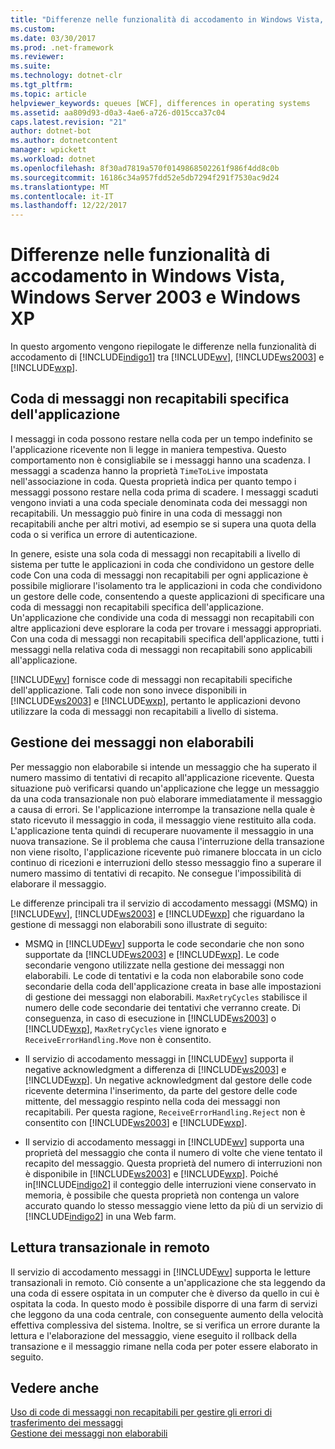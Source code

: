 ```yaml
---
title: "Differenze nelle funzionalità di accodamento in Windows Vista, Windows Server 2003 e Windows XP"
ms.custom: 
ms.date: 03/30/2017
ms.prod: .net-framework
ms.reviewer: 
ms.suite: 
ms.technology: dotnet-clr
ms.tgt_pltfrm: 
ms.topic: article
helpviewer_keywords: queues [WCF], differences in operating systems
ms.assetid: aa809d93-d0a3-4ae6-a726-d015cca37c04
caps.latest.revision: "21"
author: dotnet-bot
ms.author: dotnetcontent
manager: wpickett
ms.workload: dotnet
ms.openlocfilehash: 8f30ad7819a570f0149868502261f986f4dd8c0b
ms.sourcegitcommit: 16186c34a957fdd52e5db7294f291f7530ac9d24
ms.translationtype: MT
ms.contentlocale: it-IT
ms.lasthandoff: 12/22/2017
---
```

# <a name="differences-in-queuing-features-in-windows-vista-windows-server-2003-and-windows-xp"></a>Differenze nelle funzionalità di accodamento in Windows Vista, Windows Server 2003 e Windows XP
In questo argomento vengono riepilogate le differenze nella funzionalità di accodamento di [!INCLUDE[indigo1](../../../../includes/indigo1-md.md)] tra [!INCLUDE[wv](../../../../includes/wv-md.md)], [!INCLUDE[ws2003](../../../../includes/ws2003-md.md)] e [!INCLUDE[wxp](../../../../includes/wxp-md.md)].  
  
## <a name="application-specific-dead-letter-queue"></a>Coda di messaggi non recapitabili specifica dell'applicazione  
 I messaggi in coda possono restare nella coda per un tempo indefinito se l'applicazione ricevente non li legge in maniera tempestiva. Questo comportamento non è consigliabile se i messaggi hanno una scadenza. I messaggi a scadenza hanno la proprietà `TimeToLive` impostata nell'associazione in coda. Questa proprietà indica per quanto tempo i messaggi possono restare nella coda prima di scadere. I messaggi scaduti vengono inviati a una coda speciale denominata coda dei messaggi non recapitabili. Un messaggio può finire in una coda di messaggi non recapitabili anche per altri motivi, ad esempio se si supera una quota della coda o si verifica un errore di autenticazione.  
  
 In genere, esiste una sola coda di messaggi non recapitabili a livello di sistema per tutte le applicazioni in coda che condividono un gestore delle code Con una coda di messaggi non recapitabili per ogni applicazione è possibile migliorare l'isolamento tra le applicazioni in coda che condividono un gestore delle code, consentendo a queste applicazioni di specificare una coda di messaggi non recapitabili specifica dell'applicazione. Un'applicazione che condivide una coda di messaggi non recapitabili con altre applicazioni deve esplorare la coda per trovare i messaggi appropriati. Con una coda di messaggi non recapitabili specifica dell'applicazione, tutti i messaggi nella relativa coda di messaggi non recapitabili sono applicabili all'applicazione.  
  
 [!INCLUDE[wv](../../../../includes/wv-md.md)] fornisce code di messaggi non recapitabili specifiche dell'applicazione. Tali code non sono invece disponibili in [!INCLUDE[ws2003](../../../../includes/ws2003-md.md)] e [!INCLUDE[wxp](../../../../includes/wxp-md.md)], pertanto le applicazioni devono utilizzare la coda di messaggi non recapitabili a livello di sistema.  
  
## <a name="poison-message-handling"></a>Gestione dei messaggi non elaborabili  
 Per messaggio non elaborabile si intende un messaggio che ha superato il numero massimo di tentativi di recapito all'applicazione ricevente. Questa situazione può verificarsi quando un'applicazione che legge un messaggio da una coda transazionale non può elaborare immediatamente il messaggio a causa di errori. Se l'applicazione interrompe la transazione nella quale è stato ricevuto il messaggio in coda, il messaggio viene restituito alla coda. L'applicazione tenta quindi di recuperare nuovamente il messaggio in una nuova transazione. Se il problema che causa l'interruzione della transazione non viene risolto, l'applicazione ricevente può rimanere bloccata in un ciclo continuo di ricezioni e interruzioni dello stesso messaggio fino a superare il numero massimo di tentativi di recapito. Ne consegue l'impossibilità di elaborare il messaggio.  
  
 Le differenze principali tra il servizio di accodamento messaggi (MSMQ) in [!INCLUDE[wv](../../../../includes/wv-md.md)], [!INCLUDE[ws2003](../../../../includes/ws2003-md.md)] e [!INCLUDE[wxp](../../../../includes/wxp-md.md)] che riguardano la gestione di messaggi non elaborabili sono illustrate di seguito:  
  
-   MSMQ in [!INCLUDE[wv](../../../../includes/wv-md.md)] supporta le code secondarie che non sono supportate da [!INCLUDE[ws2003](../../../../includes/ws2003-md.md)] e [!INCLUDE[wxp](../../../../includes/wxp-md.md)]. Le code secondarie vengono utilizzate nella gestione dei messaggi non elaborabili. Le code di tentativi e la coda non elaborabile sono code secondarie della coda dell'applicazione creata in base alle impostazioni di gestione dei messaggi non elaborabili. `MaxRetryCycles` stabilisce il numero delle code secondarie dei tentativi che verranno create. Di conseguenza, in caso di esecuzione in [!INCLUDE[ws2003](../../../../includes/ws2003-md.md)] o [!INCLUDE[wxp](../../../../includes/wxp-md.md)], `MaxRetryCycles` viene ignorato e `ReceiveErrorHandling.Move` non è consentito.  
  
-   Il servizio di accodamento messaggi in [!INCLUDE[wv](../../../../includes/wv-md.md)] supporta il negative acknowledgment a differenza di [!INCLUDE[ws2003](../../../../includes/ws2003-md.md)] e [!INCLUDE[wxp](../../../../includes/wxp-md.md)]. Un negative acknowledgment dal gestore delle code ricevente determina l'inserimento, da parte del gestore delle code mittente, del messaggio respinto nella coda dei messaggi non recapitabili. Per questa ragione, `ReceiveErrorHandling.Reject` non è consentito con [!INCLUDE[ws2003](../../../../includes/ws2003-md.md)] e [!INCLUDE[wxp](../../../../includes/wxp-md.md)].  
  
-   Il servizio di accodamento messaggi in [!INCLUDE[wv](../../../../includes/wv-md.md)] supporta una proprietà del messaggio che conta il numero di volte che viene tentato il recapito del messaggio. Questa proprietà del numero di interruzioni non è disponibile in [!INCLUDE[ws2003](../../../../includes/ws2003-md.md)] e [!INCLUDE[wxp](../../../../includes/wxp-md.md)]. Poiché in[!INCLUDE[indigo2](../../../../includes/indigo2-md.md)] il conteggio delle interruzioni viene conservato in memoria, è possibile che questa proprietà non contenga un valore accurato quando lo stesso messaggio viene letto da più di un servizio di [!INCLUDE[indigo2](../../../../includes/indigo2-md.md)] in una Web farm.  
  
## <a name="remote-transactional-read"></a>Lettura transazionale in remoto  
 Il servizio di accodamento messaggi in [!INCLUDE[wv](../../../../includes/wv-md.md)] supporta le letture transazionali in remoto. Ciò consente a un'applicazione che sta leggendo da una coda di essere ospitata in un computer che è diverso da quello in cui è ospitata la coda. In questo modo è possibile disporre di una farm di servizi che leggono da una coda centrale, con conseguente aumento della velocità effettiva complessiva del sistema. Inoltre, se si verifica un errore durante la lettura e l'elaborazione del messaggio, viene eseguito il rollback della transazione e il messaggio rimane nella coda per poter essere elaborato in seguito.  
  
## <a name="see-also"></a>Vedere anche  
 [Uso di code di messaggi non recapitabili per gestire gli errori di trasferimento dei messaggi](../../../../docs/framework/wcf/feature-details/using-dead-letter-queues-to-handle-message-transfer-failures.md)  
 [Gestione dei messaggi non elaborabili](../../../../docs/framework/wcf/feature-details/poison-message-handling.md)
